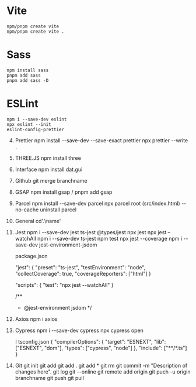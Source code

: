 # Vite 
    npm/pnpm create vite
    npm/pnpm create vite .

# Sass
    npm install sass
    pnpm add sass
    pnpm add sass -D

# ESLint
    npm i --save-dev eslint
    npx eslint --init
    eslint-config-prettier

4. Prettier
    npm install --save-dev --save-exact prettier
    npx prettier --write .

5. THREE.JS
    npm install three

6. Interface
    npm install dat.gui

7. Github
    git merge branchname

8. GSAP
    npm install gsap / pnpm add gsap

9. Parcel
    npm install --save-dev parcel
    npx parcel root (src/index.html) --no-cache
    uninstall parcel

10. General
    cd'.\name\'

11. Jest
    npm i --save-dev jest ts-jest @types/jest
    npx jest
    npx jest –watchAll
    npm i --save-dev ts-jest
    npm test
    npx jest --coverage
    npm i --save-dev jest-environment-jsdom
    
    package.json 

    "jest": {
       "preset": "ts-jest",
       "testEnvironment": "node",
       "collectCoverage": true,
       "coverageReporters": ["html"]
    }
    
    "scripts": {
        "test": "npx jest --watchAll"
    }
    
    /**
      * @jest-environment jsdom
    */

12. Axios
    npm i axios

13. Cypress
    npm i --save-dev cypress
    npx cypress open
    
    I tsconfig.json
    {
      "compilerOptions": {
        "target": "ESNEXT",
        "lib": ["ESNEXT", "dom"],
        "types": ["cypress", "node"]
      },
      "include": ["**/*.ts"]
    }
  
  14. Git
      git init
      git add
      git add .
      git add *
      git rm
      git commit -m "Description of changes here".
      git log
      git --online
      git remote add origin <UrlToRepo> 
      git puch -u origin branchname
      git push
      git pull
    

